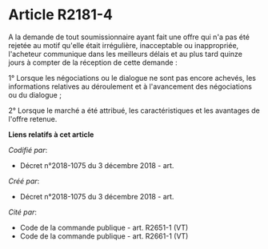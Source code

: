 # Article R2181-4

A la demande de tout soumissionnaire ayant fait une offre qui n'a pas été rejetée au motif qu'elle était irrégulière,
inacceptable ou inappropriée, l'acheteur communique dans les meilleurs délais et au plus tard quinze jours à compter de la
réception de cette demande :

1° Lorsque les négociations ou le dialogue ne sont pas encore achevés, les informations relatives au déroulement et à
l'avancement des négociations ou du dialogue ;

2° Lorsque le marché a été attribué, les caractéristiques et les avantages de l'offre retenue.

**Liens relatifs à cet article**

_Codifié par_:

  - Décret n°2018-1075 du 3 décembre 2018 - art.

_Créé par_:

  - Décret n°2018-1075 du 3 décembre 2018 - art.

_Cité par_:

  - Code de la commande publique - art. R2651-1 (VT)
  - Code de la commande publique - art. R2661-1 (VT)
